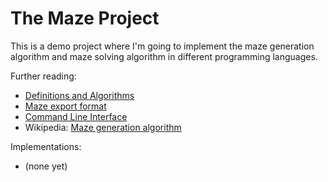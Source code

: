 The Maze Project
================

This is a demo project where I'm going to implement the maze generation
algorithm and maze solving algorithm in different programming languages.

Further reading:

*   [Definitions and Algorithms](./ALGORITHM.md)
*   [Maze export format](./EXPORT.md)
*   [Command Line Interface](./CLI.md)
*   Wikipedia: [Maze generation algorithm](https://en.wikipedia.org/wiki/Maze_generation_algorithm)

Implementations:

*   (none yet)
